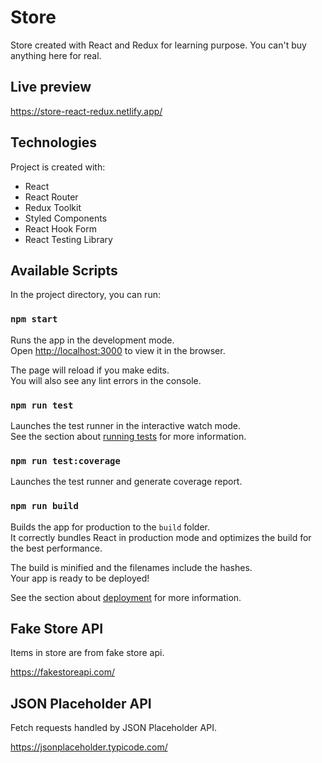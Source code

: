 # Store
Store created with React and Redux for learning purpose. You can't buy anything here for real.

## Live preview

https://store-react-redux.netlify.app/

## Technologies

Project is created with:
* React
* React Router
* Redux Toolkit
* Styled Components
* React Hook Form
* React Testing Library

## Available Scripts

In the project directory, you can run:

### `npm start`

Runs the app in the development mode.<br />
Open [http://localhost:3000](http://localhost:3000) to view it in the browser.

The page will reload if you make edits.<br />
You will also see any lint errors in the console.

### `npm run test`

Launches the test runner in the interactive watch mode.<br />
See the section about [running tests](https://facebook.github.io/create-react-app/docs/running-tests) for more information.

### `npm run test:coverage`
Launches the test runner and generate coverage report.

### `npm run build`

Builds the app for production to the `build` folder.<br />
It correctly bundles React in production mode and optimizes the build for the best performance.

The build is minified and the filenames include the hashes.<br />
Your app is ready to be deployed!

See the section about [deployment](https://facebook.github.io/create-react-app/docs/deployment) for more information.

## Fake Store API

Items in store are from fake store api.

https://fakestoreapi.com/

## JSON Placeholder API

Fetch requests handled by JSON Placeholder API.

https://jsonplaceholder.typicode.com/